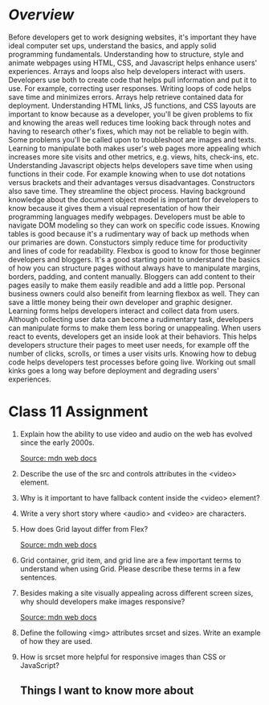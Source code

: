 # ***Overview***

Before developers get to work designing websites, it's important they have ideal computer set ups, understand the basics, and apply solid programming fundamentals.  Understanding how to structure, style and animate webpages using HTML, CSS, and Javascript helps enhance users' experiences.  Arrays and loops also help developers interact with users.  Developers use both to create code that helps pull information and put it to use.  For example, correcting user responses.  Writing loops of code helps save time and minimizes errors.  Arrays help retrieve contained data for deployment.  Understanding HTML links, JS functions, and CSS layouts are important to know because as a developer, you'll be given problems to fix and knowing the areas well reduces time looking back through notes and having to research other's fixes, which may not be reliable to begin with.  Some problems you'll be called upon to troubleshoot are images and texts.  Learning to manipulate both makes user's web pages more appealing which increases more site visits and other metrics, e.g. views, hits, check-ins, etc.  Understanding Javascript objects helps developers save time when using functions in their code.  For example knowing when to use dot notations versus brackets and their advantages versus disadvantages. Constructors also save time.  They streamline the object process.  Having background knowledge about the document object model is important for developers to know because it gives them a visual representation of how their programming languages medify webpages.  Developers must be able to navigate DOM modeling so they can work on specific code issues.  Knowing tables is good because it's a rudimentary way of back up methods when our primaries are down.  Constuctors simply reduce time for productivity and lines of code for readability.  Flexbox is good to know for those beginner developers and bloggers.  It's a good starting point to understand the basics of how you can structure pages without always have to manipulate margins, borders, padding, and content manually.  Bloggers can add content to their pages easily to make them easily readible and add a little pop.  Personal business owners could also beneifit from learning flexbox as well.  They can save a little money being their own developer and graphic designer.  Learning forms helps developers interact and collect data from users.  Although collecting user data can become a rudimentary task, developers can manipulate forms to make them less boring or unappealing.  When users react to events, developers get an inside look at their behaviors.  This helps developers structure their pages to meet user needs, for example off the number of clicks, scrolls, or times a user visits urls.  Knowing how to debug code helps developers test processes before going live.  Working out small kinks goes a long way before deployment and degrading users' experiences.

# Class 11 Assignment

1. Explain how the ability to use video and audio on the web has evolved since the early 2000s.

    

   [Source: mdn web docs](https://developer.mozilla.org/en-US/docs/Learn/JavaScript/First_steps/What_went_wrong)

2. Describe the use of the src and controls attributes in the \<video> element.

    

3. Why is it important to have fallback content inside the \<video> element?

 

4. Write a very short story where \<audio> and \<video> are characters.

  

5. How does Grid layout differ from Flex?

   

   [Source: mdn web docs](https://developer.mozilla.org/en-US/docs/Learn/JavaScript/Building_blocks/Events)   

6. Grid container, grid item, and grid line are a few important terms to understand when using Grid. Please describe these terms in a few sentences.

   
7. Besides making a site visually appealing across different screen sizes, why should developers make images responsive?

   [Source: mdn web docs](https://developer.mozilla.org/en-US/docs/Learn/Common_questions/What_are_browser_developer_tools#the_javascript_debugger)   

8. Define the following \<img> attributes srcset and sizes. Write an example of how they are used.

9. How is srcset more helpful for responsive images than CSS or JavaScript?

   ## Things I want to know more about